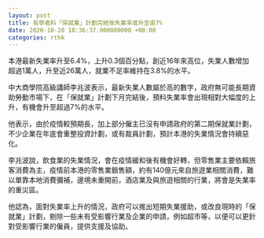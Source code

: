 ```yaml
---
layout: post
title: 有學者料「保就業」計劃完結後失業率或升至逾7%
date: 2020-10-20 18:36:37.000000000 +08:00
categories: rthk
---
```


本港最新失業率升至6.4%，上升0.3個百分點，創近16年來高位，失業人數增加超過1萬人，升至近26萬人，就業不足率維持在3.8%的水平。

中大商學院高級講師李兆波表示，最新失業人數屬於高的數字，政府無可能長期資助勞動市場下，在「保就業」計劃下月完結後，預料失業率會出現相對大幅度的上升，有機會升至超過7%的水平。

他表示，由於疫情較預期長，加上部分僱主已沒有申請政府的第二期保就業計劃，不少企業在年底會重整投資計劃，或有裁員計劃，預計本港的失業情況會持續惡化。

李兆波說，飲食業的失業情況，會在疫情緩和後有機會好轉，但零售業主要依賴旅客消費為主，疫情前本港的零售業銷售額，約有140億元來自旅遊業相關消費，難以單靠本地消費彌補，邊境未重開前，酒店業及與旅遊相關的行業，將會是失業率的重災區。

他認為，面對失業率上升的情況，政府可以推出短期失業援助，或改良現時的「保就業」計劃，剔除一些未有受影響行業及企業的申請，例如超市等，以便可以更針對受影響行業的僱員，提供支援及協助。
